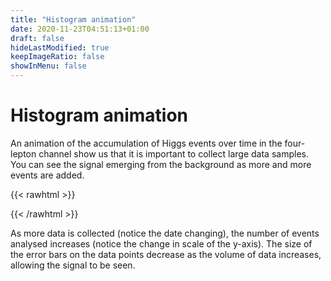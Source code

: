 ```yaml
---
title: "Histogram animation"
date: 2020-11-23T04:51:13+01:00
draft: false
hideLastModified: true
keepImageRatio: false
showInMenu: false
---
```


# Histogram animation

An animation of the accumulation of Higgs events over time in the four-lepton channel show us that it is important to collect large data samples.  You can see the signal emerging from the background as more and more events are added.

{{< rawhtml >}}
<CENTER>
<img alt="" src="https://twiki.cern.ch/twiki/pub/AtlasPublic/HiggsPublicResults//4l-FloatingScale-NoMuProf2.gif">
</CENTER>
{{< /rawhtml >}}

As more data is collected (notice the date changing), the number of events analysed increases (notice the change in scale of the y-axis).  The size of the error bars on the data points decrease as the volume of data increases, allowing the signal to be seen.